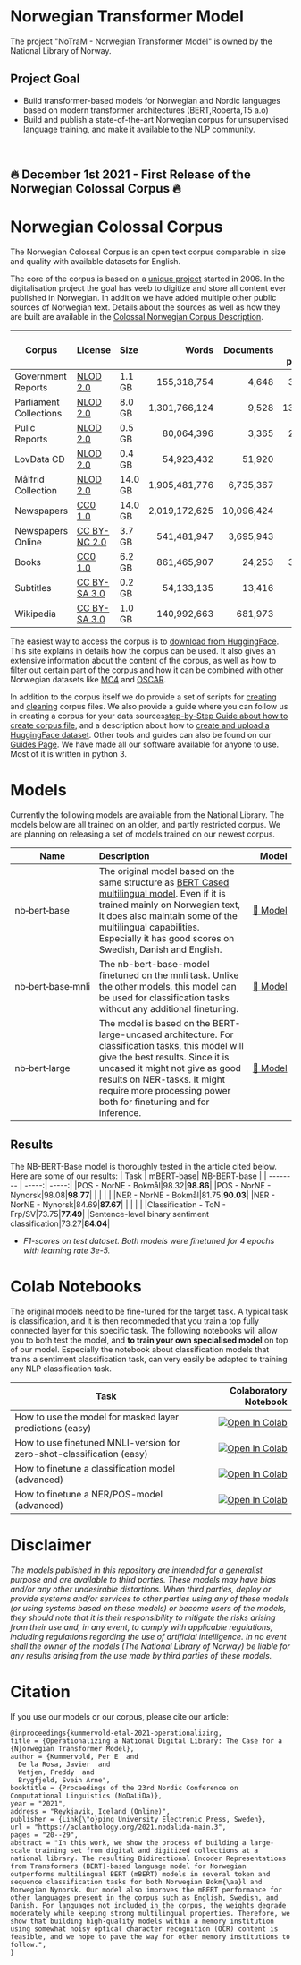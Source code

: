 # Norwegian Transformer Model

The project "NoTraM - Norwegian Transformer Model" is owned by the National Library of Norway. 

## Project Goal
* Build transformer-based models for Norwegian and Nordic languages based on modern transformer architectures (BERT,Roberta,T5 a.o)
* Build and publish a state-of-the-art Norwegian corpus for unsupervised language training, and make it available to the NLP community.
<br />

## 🔥 December 1st 2021 - First Release of the Norwegian Colossal Corpus 🔥
# Norwegian Colossal Corpus
The Norwegian Colossal Corpus is an open text corpus comparable in size and quality with available datasets for English. 

The core of the corpus is based on a [unique project](https://www.zdnet.com/article/norways-petabyte-plan-store-everything-ever-published-in-a-1000-year-archive/) started in 2006. In the digitalisation project the goal has veeb to digitize and store all content ever published in Norwegian. In addition we have added multiple other public sources of Norwegian text. Details about the sources as well as how they are built are available in the [Colossal Norwegian Corpus Description](https://github.com/NBAiLab/notram/tree/master/corpus). 

| Corpus  | License  | Size | Words | Documents | Avg words per doc  |
| -------- | -------- |   :-----|   -----:| -----:| -----:|
| Government Reports | [NLOD 2.0](https://data.norge.no/nlod/en/2.0/)|1.1 GB| 155,318,754 | 4,648       | 33,416           |
| Parliament Collections | [NLOD 2.0](https://data.norge.no/nlod/en/2.0/)| 8.0 GB| 1,301,766,124 | 9,528       | 136,625          |
| Pulic Reports| [NLOD 2.0](https://data.norge.no/nlod/en/2.0/)|0.5 GB| 80,064,396 | 3,365       | 23,793           |
| LovData CD | [NLOD 2.0](https://data.norge.no/nlod/en/2.0/)|0.4 GB| 54,923,432 | 51,920      | 1,057            |
| Målfrid Collection| [NLOD 2.0](https://data.norge.no/nlod/en/2.0/)|14.0 GB| 1,905,481,776 | 6,735,367   |              282 |
| Newspapers| [CC0 1.0](https://creativecommons.org/publicdomain/zero/1.0/)|14.0 GB| 2,019,172,625 | 10,096,424  |              199 |
| Newspapers Online | [CC BY-NC 2.0](https://creativecommons.org/licenses/by-nc/2.0/)|3.7 GB| 541,481,947 | 3,695,943   |              146 |
| Books | [CC0 1.0](https://creativecommons.org/publicdomain/zero/1.0/)|6.2 GB| 861,465,907 | 24,253 | 35,519 |
| Subtitles | [CC BY-SA 3.0](https://creativecommons.org/licenses/by-sa/3.0/)|0.2 GB| 54,133,135 | 13,416      | 4,034            |
| Wikipedia | [CC BY-SA 3.0](https://creativecommons.org/licenses/by-sa/3.0/)|1.0 GB| 140,992,663 | 681,973     |              206 |

The easiest way to access the corpus is to [download from HuggingFace](https://huggingface.co/datasets/NbAiLab/NCC). This site explains in details how the corpus can be used. It also gives an extensive information about the content of the corpus, as well as how to filter out certain part of the corpus and how it can be combined with other Norwegian datasets like [MC4](https://huggingface.co/datasets/mc4) and [OSCAR](https://huggingface.co/datasets/oscar).

In addition to the corpus itself we do provide a set of scripts for [creating](guides/create_scripts.md) and [cleaning](guides/cleaning_rules_description.md) corpus files. We also provide a guide where you can follow us in creating a corpus for your data sources[step-by-Step Guide about how to create corpus file](guides/step_by_step_guide.md), and a description about how to [create and upload a HuggingFace dataset](guides/creating_huggingface_dataset.md). Other tools and guides can also be found on our [Guides Page](guides/README.md). We have made all our software available for anyone to use. Most of it is written in python 3. 


# Models
Currently the following models are available from the National Library. The models below are all trained on an older, and partly restricted corpus. We are planning on releasing a set of models trained on our newest corpus.

| Name  |  Description | Model|
| -------- |  :-----| ----------:|
| nb&#8209;bert&#8209;base | The original model based on the same structure as [BERT Cased multilingual model](https://github.com/google-research/bert/blob/master/multilingual.md). Even if it is trained mainly on Norwegian text, it does also maintain some of the multilingual capabilities. Especially it has good scores on Swedish, Danish and English. | [🤗&nbsp;Model](https://huggingface.co/NbAiLab/nb-bert-base)|
| nb&#8209;bert&#8209;base&#8209;mnli | The nb-bert-base-model finetuned on the mnli task. Unlike the other models, this model can be used for classification tasks without any additional finetuning. | [🤗&nbsp;Model](https://huggingface.co/NbAiLab/nb-bert-base-mnli)|
| nb&#8209;bert&#8209;large | The model is based on the BERT-large-uncased architecture. For classification tasks, this model will give the best results. Since it is uncased it might not give as good results on NER-tasks. It might require more processing power both for finetuning and for inference.| [🤗&nbsp;Model](https://huggingface.co/NbAiLab/nb-bert-large)|


## Results
The NB-BERT-Base model is thoroughly tested in the article cited below. Here are some of our results:
| Task  |   mBERT-base| NB-BERT-base |
| -------- |   -----:| -----:|
|POS - NorNE - Bokmål|98.32|**98.86**|
|POS - NorNE - Nynorsk|98.08|**98.77**|
| | | |
|NER - NorNE - Bokmål|81.75|**90.03**|
|NER - NorNE - Nynorsk|84.69|**87.67**|
| | | |
|Classification - ToN - Frp/SV|73.75|**77.49**|
|Sentence-level binary sentiment classification|73.27|**84.04**|

* *F1-scores on test dataset. Both models were finetuned for 4 epochs with learning rate 3e-5.*


# Colab Notebooks
The original models need to be fine-tuned for the target task. A typical task is classification, and it is then recommeded that you train a top fully connected layer for this specific task. The following notebooks will allow you to both test the model, and **to train your own specialised model** on top of our model. Especially the notebook about classification models that trains a sentiment classification task, can very easily be adapted to training any NLP classification task.

| Task  |   Colaboratory Notebook |
| -------- | -----:|
| How to use the model for masked layer predictions (easy)|<a href="https://colab.research.google.com/gist/peregilk/f3054305cfcbefb40f72ea405b031438/nbailab-masked-layer-pipeline-example.ipynb" target="_blank"><img src="https://colab.research.google.com/assets/colab-badge.svg" alt="Open In Colab"/></a> |
| How to use finetuned MNLI-version for zero-shot-classification (easy)|<a href="https://colab.research.google.com/gist/peregilk/769b5150a2f807219ab8f15dd11ea449/nbailab-mnli-norwegian-demo.ipynb" target="_blank"><img src="https://colab.research.google.com/assets/colab-badge.svg" alt="Open In Colab"/></a> |
| How to finetune a classification model (advanced)| <a href="https://colab.research.google.com/gist/peregilk/3c5e838f365ab76523ba82ac595e2fcc/nbailab-finetuning-and-evaluating-a-bert-model-for-classification.ipynb" target="_blank"><img src="https://colab.research.google.com/assets/colab-badge.svg" alt="Open In Colab"/></a>|
| How to finetune a NER/POS-model (advanced) | <a href="https://colab.research.google.com/gist/peregilk/6f5efea432e88199f5d68a150cef237f/-nbailab-finetuning-and-evaluating-a-bert-model-for-ner-and-pos.ipynb" target="_blank"><img src="https://colab.research.google.com/assets/colab-badge.svg" alt="Open In Colab"/></a>|

# Disclaimer 
_The models published in this repository are intended for a generalist purpose and are available to third parties. These models may have bias and/or any other undesirable distortions.
When third parties, deploy or provide systems and/or services to other parties using any of these models (or using systems based on these models) or become users of the models, they should note that it is their responsibility to mitigate the risks arising from their use and, in any event, to comply with applicable regulations, including regulations regarding the use of artificial intelligence.
In no event shall the owner of the models (The National Library of Norway) be liable for any results arising from the use made by third parties of these models._

# Citation
If you use our models or our corpus, please cite our article:

    @inproceedings{kummervold-etal-2021-operationalizing,
    title = {Operationalizing a National Digital Library: The Case for a {N}orwegian Transformer Model},
    author = {Kummervold, Per E  and
      De la Rosa, Javier  and
      Wetjen, Freddy  and
      Brygfjeld, Svein Arne",
    booktitle = {Proceedings of the 23rd Nordic Conference on Computational Linguistics (NoDaLiDa)},
    year = "2021",
    address = "Reykjavik, Iceland (Online)",
    publisher = {Link{\"o}ping University Electronic Press, Sweden},
    url = "https://aclanthology.org/2021.nodalida-main.3",
    pages = "20--29",
    abstract = "In this work, we show the process of building a large-scale training set from digital and digitized collections at a national library. The resulting Bidirectional Encoder Representations from Transformers (BERT)-based language model for Norwegian outperforms multilingual BERT (mBERT) models in several token and sequence classification tasks for both Norwegian Bokm{\aa}l and Norwegian Nynorsk. Our model also improves the mBERT performance for other languages present in the corpus such as English, Swedish, and Danish. For languages not included in the corpus, the weights degrade moderately while keeping strong multilingual properties. Therefore, we show that building high-quality models within a memory institution using somewhat noisy optical character recognition (OCR) content is feasible, and we hope to pave the way for other memory institutions to follow.",
    }
